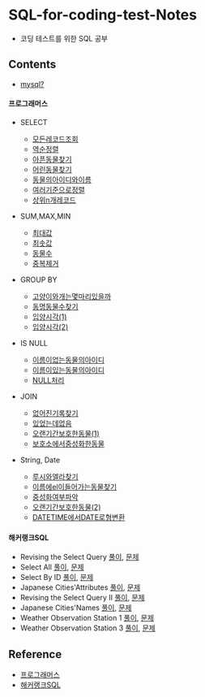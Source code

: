 # SQL-for-coding-test-Notes
- 코딩 테스트를 위한 SQL 공부

## Contents
- [mysql?](#)

#### 프로그래머스
- SELECT 
  - [모든레코드조회](programmers/[SELECT]모든레코드조회.sql)
  - [역순정렬](programmers/[SELECT]역순정렬.sql)
  - [아픈동물찾기](programmers/[SELECT]아픈동물찾기.sql)
  - [어린동물찾기](programmers/[SELECT]어린동물찾기.sql)
  - [동물의아이디와이름](programmers/[SELECT]동물의아이디와이름.sql)
  - [여러기준으로정렬](programmers/[SELECT]여러기준으로정렬.sql)
  - [상위n개레코드](programmers/[SELECT]상위N개레코드.sql)

- SUM,MAX,MIN 
  - [최대값](programmers/[MAX]최댓값.sql)
  - [최솟값](programmers/[MIN]최솟값.sql)
  - [동물수](programmers/[SUM]동물수구하기.sql)
  - [중복제거](programmers/[SUM]중복제거.sql)

- GROUP BY 
  - [고양이와개는몇마리있을까](programmers/[GROUPBY]고양이와개.sql)
  - [동명동물수찾기](programmers/[GROUPBY]동명동물수찾기.sqll)
  - [입양시각(1)](programmers/[GROUPBY]입양시각(1).sql)
  - [입양시각(2)](programmers/[GROUPBY]입양시각(2).sql)

- IS NULL
  - [이름이없는동물의아이디](programmers/[ISNULL]이름이없는동물의아이디.sql)
  - [이름이있는동물의아이디](programmers/[ISNULL]이름이있는동물의아이디.sql)
  - [NULL처리](programmers/[ISNULL]NULL처리.sql)

- JOIN
  - [없어진기록찾기](programmers/[JOIN]없어진기록찾기.sql)
  - [있었는데없음](programmers/[JOIN]있었는데없었다.sql)
  - [오랜기간보호한동물(1)](programmers/[JOIN]오랜기간보호한동물(1).sql)
  - [보호소에서중성화한동물](programmers/[JOIN]보호소에서중성화한동물.sql)

- String, Date
  - [루시와엘라찾기](programmers/[String,Date]루시와엘라찾기.sql)
  - [이름에el이들어가는동물찾기](programmers/[String,Date]이름에el이들어가는동물찾기.sql)
  - [중성화여부파악](programmers/[String,Date]중성화여부파악.sql)
  - [오랜기간보호한동물(2)](programmers/[String,Date]오랜기간보호한동물(2).sql)
  - [DATETIME에서DATE로형변환](programmers/[String,Date]DATETIME에서DATE.sql)

#### 해커랭크SQL
- Revising the Select Query [풀이](#), [문제](https://www.hackerrank.com/challenges/revising-the-select-query/problem)
- Select All [풀이](#), [문제](https://www.hackerrank.com/challenges/select-all-sql/problem)
- Select By ID [풀이](#), [문제](https://www.hackerrank.com/challenges/select-by-id/problem)
- Japanese Cities'Attributes [풀이](#), [문제](https://www.hackerrank.com/challenges/select-by-id/problem)
- Revising the Select Query II [풀이](#), [문제](https://www.hackerrank.com/challenges/revising-the-select-query-2/problem)
- Japanese Cities'Names [풀이](#), [문제](https://www.hackerrank.com/challenges/japanese-cities-name/problem?h_r=next-challenge&h_v=zen)
- Weather Observation Station 1 [풀이](#), [문제](https://www.hackerrank.com/challenges/weather-observation-station-1/problem?h_r=next-challenge&h_v=zen&h_r=next-challenge&h_v=zen)
- Weather Observation Station 3 [풀이](#), [문제](https://www.hackerrank.com/challenges/weather-observation-station-3/problem?h_r=next-challenge&h_v=zen&h_r=next-challenge&h_v=zen&h_r=next-challenge&h_v=zen)

## Reference
- [프로그래머스](https://programmers.co.kr/learn/challenges?tab=sql_practice_kit)
- [해커랭크SQL](https://www.hackerrank.com/domains/sql)
